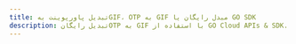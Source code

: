---title: تبدیل پاورپوینت بهGIF، OTP به GIF مبدل رایگان یا GO SDKdescription: تبدیل رایگانOTP به GIF با استفاده از GO Cloud APIs & SDK. همچنین اسناد Microsoft PowerPoint را در Cloud ایجاد، ویرایش و رندر کنید.---